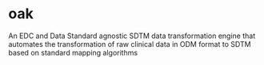 # oak
An EDC and Data Standard agnostic SDTM data transformation engine that automates the transformation of raw clinical data in ODM format to SDTM based on standard mapping algorithms
